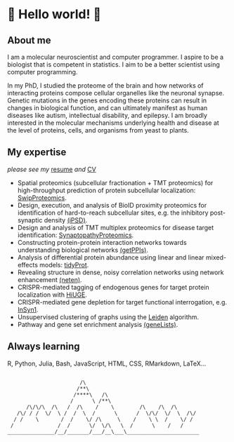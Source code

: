 # :mount_fuji: Hello world! :goat: 

## About me

I am a molecular neuroscientist and computer programmer. I aspire to be a
biologist that is competent in statistics. I aim to be a better scientist using
computer programming.

In my PhD, I studied the proteome of the brain and how networks of interacting
proteins compose cellular organelles like the neuronal synapse.  Genetic
mutations in the genes encoding these proteins can result in changes in
biological function, and can ultimately manifest as human diseases like autism,
intellectual disability, and epilepsy. I am broadly interested in the molecular
mechanisms underlying health and disease at the level of proteins, cells, and
organisms from yeast to plants.

## My expertise

_please see my_ [resume](https://github.com/twesleyb/BradshawCV/blob/master/resume/resume.pdf) _and_ [CV](https://github.com/twesleyb/BradshawCV/blob/master/cv/cv.pdf)

* Spatial proteomics (subcellular fractionation + TMT proteomics) for high-throughput prediction of protein subcellular localization: [SwipProteomics](https://github.com/soderling-lab/SwipProteomics).
* Design, execution, and analysis of BioID proximity proteomics for identification of hard-to-reach subcellular sites, e.g. the inhibitory post-synaptic density [(iPSD)](https://github.com/soderling-lab/Uezu2016).
* Design and analysis of TMT multiplex proteomics for disease target identification: [SynaptopathyProteomics](https://github.com/soderling-lab/SynaptopathyProteomics).
* Constructing protein-protein interaction networks towards understanding biological networks [(getPPIs)](https://github.com/soderling-lab/getPPIs).
* Analysis of differential protein abundance using linear and linear mixed-effects models: [tidyProt](https://github.com/soderling-lab/tidyProt).
* Revealing structure in dense, noisy correlation networks using network enhancement [(neten)](https://github.com/soderling-lab/neten).
* CRISPR-mediated tagging of endogenous genes for target protein localization with [HiUGE](https://www.cell.com/neuron/fulltext/S0896-6273(19)30523-9).
* CRISPR-mediated gene depletion for target functional interrogation, e.g. [InSyn1](https://elifesciences.org/articles/50712).
* Unsupervised clustering of graphs using the [Leiden](https://github.com/soderling-lab/leiden) algorithm.
* Pathway and gene set enrichment analysis [(geneLists)](https://github.com/soderling-lab/geneLists).

## Always learning
R, Python, Julia, Bash, JavaScript, HTML, CSS, RMarkdown, LaTeX...

```

                       /\
                      /**\
                     /****\   /\
                    /      \ /**\
      /\/\/\  /\   /  /\    /    \        /\    /\  /\      
   /\/ / /  \/  \ /  /  \  /      \      /  \/\/  \/  \  /\/
  / /    \       /  /    \/ /\     \    /    \ \  /    \/ / 
 /              /  /      \/  \/\   \  /      \    /   /    
_______________/__/_______/___/__\___\_______________________
```
